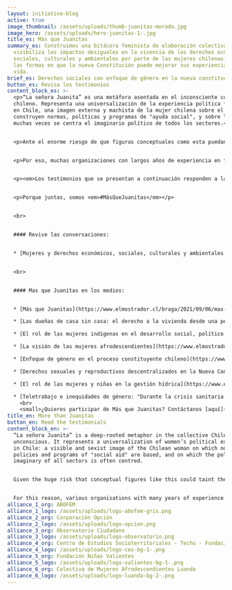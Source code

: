 ```yaml
---
layout: initiative-blog
active: true
image_thumbnail: /assets/uploads/thumb-juanitas-morado.jpg
image_hero: /assets/uploads/hero-juanitas-1-.jpg
title_es: Más que Juanitas
summary_es: Construimos una bitácora feminista de elaboración colectiva, que
  visibiliza los impactos desiguales en la vivencia de los derechos económicos,
  sociales, culturales y ambientales por parte de las mujeres chilenas, asi como
  las formas en que la nueva Constitución puede mejorar sus experiencias de
  vida.
brief_es: Derechos sociales con enfoque de género en la nueva constitución
button_es: Revisa los testimonios
content_block_es: >-
  <p>“La señora Juanita” es una metáfora asentada en el inconsciente colectivo
  chileno. Representa una universalización de la experiencia política femenina
  en Chile, una imagen externa y machista de la mujer chilena sobre el que se
  construyen normas, políticas y programas de "ayuda social", y sobre la que
  muchas veces se centra el imaginario político de todos los sectores.</p>


  <p>Ante el enorme riesgo de que figuras conceptuales como esta puedan teñir el debate constitucional sobre los derechos económicos, sociales, culturales y ambientales (DESCA), abordar este debate desde una perspectiva que integre el enfoque de género, la constitución y los DESCA ofrece una oportunidad y un espacio transformativo para tratar los problemas endémicos de injusticia social y económica que afectan a las mujeres y diversidades en Chile, con miras a la construcción del nuevo texto constitucional.</p>


  <p>Por eso, muchas organizaciones con largos años de experiencia en feminismos o derechos sociales, se han sumado al Distrito Global para compartir relatos de mujeres en Chile, con el objetivo de identificar los elementos clave para transversalizar el enfoque de género en todos los derechos sociales, contribuyendo así a  la transformación de las formas en que se entienden y protegen estos derechos.</p>


  <p><em>Los testimonios que se presentan a continuación responden a la pregunta: ¿Cómo la nueva Constitución puede cambiar las experiencias de vida de las mujeres en Chile?</em></p>


  <p>Porque juntas, somos <em>#MásQueJuanitas</em></p>


  <br>


  #### Revive las conversaciones:


  * [Mujeres y derechos económicos, sociales, culturales y ambientales: Miradas desde la interseccionalidad](https://distritoglobal.org/publicaciones/mujeres-y-desca-miradas-desde-la-interseccionalidad.html)


  <br>


  #### Mas que Juanitas en los medios:


  * [Más que Juanitas](https://www.elmostrador.cl/braga/2021/09/06/mas-que-juanitas/)

  * [Las dueñas de casa sin casa: el derecho a la vivienda desde una perspectiva de género](https://www.elmostrador.cl/braga/2021/09/27/las-duenas-de-casa-sin-casa-el-derecho-a-la-vivienda-desde-una-perspectiva-de-genero/)

  * [El rol de las mujeres indígenas en el desarrollo social, político y cultural de sus pueblos y en la construcción de un nuevo Chile](https://www.elmostrador.cl/braga/2021/10/12/el-rol-de-las-mujeres-indigenas-en-el-desarrollo-social-politico-y-cultural-de-sus-pueblos-y-en-la-construccion-de-un-nuevo-chile/)

  * [La visión de las mujeres afrodescendientes](https://www.elmostrador.cl/braga/2021/10/18/la-vision-de-las-mujeres-afrodescendientes/)

  * [Enfoque de género en el proceso constituyente chileno](https://www.rimisp.org/noticia/enfoque-de-genero-en-el-proceso-constituyente-chileno/)

  * [Derechos sexuales y reproductivos descentralizados en la Nueva Constitución](https://www.elmostrador.cl/braga/2021/11/01/derechos-sexuales-y-reproductivos-descentralizados-en-la-nueva-constitucion/)

  * [El rol de las mujeres y niñas en la gestión hídrica](https://www.elmostrador.cl/braga/2021/11/04/el-rol-de-las-mujeres-y-ninas-en-la-gestion-hidrica/)

  * [Teletrabajo e inequidades de género: "Durante la crisis sanitaria no ha sido voluntario ni gradual, esto ha traído una sobre exigencia a las mujeres"](https://www.elmostrador.cl/braga/2021/11/10/teletrabajo-e-inequidades-de-genero-en-el-contexto-de-la-crisis-sanitaria-no-ha-sido-voluntario-ni-gradual-lo-que-ha-traido-aparejado-una-sobre-exigencia-a-las-mujeres/)
    <br>
    <small>¿Quieres participar de Más que Juanitas? Contáctanos [aquí](https://www.distritoglobal.org/contacto/)</small>
title_en: More than Juanitas
button_en: Read the testimonials
content_block_en: >-
  “La señora Juanita” is a deep-rooted metaphor in the collective Chilean
  unconscious. It represents a universalization of women’s political experience
  in Chile: a visible and sexist image of the Chilean woman on which norms,
  policies and programs of "social aid" are based, and on which the political
  imaginary of all sectors is often centred.


  Given the huge risk that conceptual figures like this could taint the constitutional debate, addressing this issue from a perspective that integrates gender, the constitution and ESCE offers an opportunity and a transformative space to deal with the endemic problems of social and economic injustice that affect women and a wide range of people in Chile, with a view to creating a constitutional text with a gender focus.


  For this reason, various organisations with many years of experience in feminism or social rights have joined Distrito Global to share stories from Chilean women about how the new Constitution can change their life experiences. With their help, this initiative aims to identify the key elements to making the gender approach universal when it comes to all social rights, to help transform the ways in which these rights are understood and protected.
alliance_1_org: ABOFEM
alliance_1_logo: /assets/uploads/logo-abofem-gris.png
alliance_2_org: Corporación Opción
alliance_2_logo: /assets/uploads/logo-opcion.png
alliance_3_org: Observatorio Ciudadano
alliance_3_logo: /assets/uploads/logo-observatorio.png
alliance_4_org: Centro de Estudios Socioterritoriales - Techo - Fundación Vivienda
alliance_4_logo: /assets/uploads/logo-ces-bg-1-.png
alliance_5_org: Fundación Niñas Valientes
alliance_5_logo: /assets/uploads/logo-valientes-bg-1-.png
alliance_6_org: Colectiva de Mujeres Afrodescendientes Luanda
alliance_6_logo: /assets/uploads/logo-luanda-bg-2-.png
---
```

